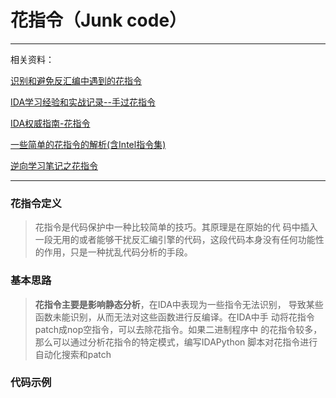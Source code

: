 # 花指令（Junk code）

---

相关资料：

[识别和避免反汇编中遇到的花指令](https://www.jianshu.com/p/bd457ba9b5a3)

[IDA学习经验和实战记录--手过花指令](https://blog.csdn.net/weixin_44352049/article/details/85567929)

[IDA权威指南-花指令](https://wizardforcel.gitbooks.io/re-for-beginners/content/Part-III/Chapter-50.html)

[一些简单的花指令的解析(含Intel指令集)](https://www.52pojie.cn/thread-1068444-1-1.html)

[逆向学习笔记之花指令](https://www.anquanke.com/post/id/208682)

----

### 花指令定义

> 花指令是代码保护中一种比较简单的技巧。其原理是在原始的代 码中插入一段无用的或者能够干扰反汇编引擎的代码，这段代码本身没有任何功能性的作用，只是一种扰乱代码分析的手段。



### 基本思路

>**花指令主要是影响静态分析**，在IDA中表现为一些指令无法识别， 导致某些函数未能识别，从而无法对这些函数进行反编译。在IDA中手 动将花指令patch成nop空指令，可以去除花指令。如果二进制程序中 的花指令较多，那么可以通过分析花指令的特定模式，编写IDAPython 脚本对花指令进行自动化搜索和patch



### 代码示例

